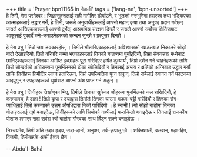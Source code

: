 +++
title = 'Prayer bpn11165 in नेपाली'
tags = ['lang-ne', 'bpn-unsorted']
+++
हे तिमी, मेरा परमेश्वर ! जिज्ञासुहरूलाई सही मार्गतिर डोर्याउने, र भूलको मरुभूमिमा हराएका तथा भड्किएका आत्माहरूलाई उद्धार गर्ने, हे तिमी, जसले अनुयायीहरूलाई आफ्नो महान् कृपा तथा अनुग्रह प्रदान गर्दछन् जसले आत्तिएकाहरूलाई  आफ्नो दुर्भेद्य  आश्रमभित्र संरक्षण दिन्छौ र जसले आफ्नो सर्वोच्च क्षितिजबाट आफूलाई पुकार्दै रुने–कराउनेहरूको क्रन्दन सुन्छौ र प्रत्युत्तर दिन्छौ । 

हे मेरा प्रभु ! तिम्रो जय जयकारहोस् । तिमीले भौंतारिएकाहरूलाई अविश्वासको खाडलबाट निकालरे सोझो बाटो देखाइदियौ, तिम्रो वरिपरि जम्मा भएकाहरूलाई तिनको गन्तव्यमा पुर्याइदियौ, तिम्रा सेवकहरू मध्येबाट छानिएकाहरूलाई तिनका अभीष्ट इच्छाहरू पूरा गरिदिएर हर्षित तुल्यायौ, तिम्रो दर्शन गर्न चाहनेहरूको लागि तिम्रो सौन्दर्यको अधिराज्यमा पुनर्मिलनको ढोका खोलिदियौ र तिनलाई अभाव र क्षतिको अग्निबाट उद्धार गर्यौ ताकि तिनीहरू तिमीतिर लाग्न हतारिऊन्, तिम्रो उपस्थितिमा पुग्न सकून्, तिम्रो सबैलाई स्वागत गर्ने फाटकमा आइपुगुन् र उपहारहरूको थुप्रोबाट आफ्नो अंश प्राप्त गर्न सकून् । 

हे मेरा प्रभु ! तिनीहरू तिर्खाएका थिए, तिमीले तिनका सुकेका ओंहरूमा पुनर्मिलको जल राखिदियौ, हे करुणामय, हे दाता ! तिम्रो कृपा र दयाद्वारा तिमीले तिनका घाउमा मल्हम–पट्टी गरिदियौ र तिनका रोग–व्याधिलाई तिम्रो करुणाको उत्तम औषधिद्वारा निको पारिदियौ । हे स्वामी ! त्यो सोझो बाटोमा तिनका गोडाहरूलाई दह्रो बनाइदेऊ, तिनीहरूको लागि सियोको नाथ्रीलाई फराकिलो बनाइदेऊ र तिनलाई राजकीय पोशाक लगाएर सदा सर्वदा त्यो बाटोमा गौरवका साथ हिँड्न सक्ने बनाइदेऊ । 

निश्चयमेव, तिमी अति उदार हृदय, सदा–दानी, अनुपम, सर्व–कृपालु छौ । शक्तिशाली, बलवान्, महामहिम, विजयी, तिमीबाहके अर्को ईश्वर छैन ।

-- Abdu'l-Bahá
